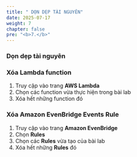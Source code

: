```yaml
---
title: " DỌN DẸP TÀI NGUYÊN"
date: 2025-07-17
weight: 7
chapter: false
pre: "<b>7.</b>"
---
```


### Dọn dẹp tài nguyên

### Xóa Lambda function
1. Truy cập vào trang **AWS Lambda**
2. Chọn các function vừa thực hiện trong bài lab 
3. Xóa hết những function đó

### Xóa Amazon EvenBridge Events Rule
1. Truy cập vào trang **Amazon EvenBridge**
2. Chọn **Rules**
3. Chọn các **Rules** vừa tạo của bài lab 
4. Xóa hết những **Rules** đó